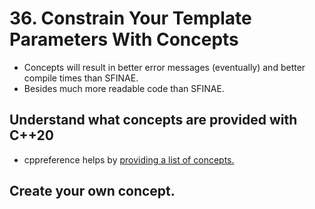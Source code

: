 # 36. Constrain Your Template Parameters With Concepts

- Concepts will result in better error messages (eventually) and better compile times than SFINAE.
- Besides much more readable code than SFINAE.
## Understand what concepts are provided with C++20
- cppreference helps by [providing a list of concepts.](https://en.cppreference.com/w/cpp/concepts)
## Create your own concept.